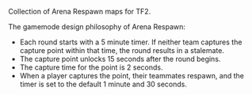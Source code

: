 Collection of Arena Respawn maps for TF2.

The gamemode design philosophy of Arena Respawn:
- Each round starts with a 5 minute timer. If neither team captures the capture point within that time, the round results in a stalemate.
- The capture point unlocks 15 seconds after the round begins.
- The capture time for the point is 2 seconds.
- When a player captures the point, their teammates respawn, and the timer is set to the default 1 minute and 30 seconds.
